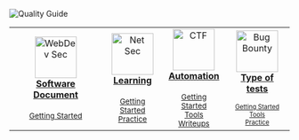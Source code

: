 ![Quality Guide]()


<center>
<table>
 <tr>
<td align="center"><a href="./WebDev-Sec"><img src="img/icons/coding.png" width="75px;" height="75px;" alt="WebDev Sec"/><br/><b>Software Document</b></a><br /><sub><a href="./WebDev-Sec/readme.md"> </a></sub><br><sub><a href="./WebDev-Sec/getting-started.md">Getting Started</a></sub></td>
   
   <td align="center"><a href="./Network-Security"><img src="img/icons/networking.png" width="75px;" height="75px;" alt="Net Sec"/><br/><b>Learning</b></a><br /><sub><a href="./Network-Security/readme.md"> </a></sub><br><sub><a href="./Network-Security/getting-started.md">Getting Started</a></sub><br><sub><a href="./Network-Security/practice.md">Practice</a></sub></td>
   
   <td align="center"><a href="./CTF"><img src="img/icons/flag.png" width="75px;" height="75px;" alt="CTF"/><br/><b>Automation</b></a><br /><sub><a href="./CTF/readme.md"> </a></sub><br><sub><a href="./CTF/getting-started.md">Getting Started</a></sub><br><sub><a href="./CTF/tools.md">Tools</a></sub><br><sub><a href="./CTF/writeups/readme.md">Writeups</a></sub></td>

   <td align="center"><a href="./Bug-Bounty"><img src="img/icons/bugs.png" width="75px;" height="75px;" alt="Bug Bounty"/><br/><b>Type of tests</b></a><br/><sub><a href="./Bug-Bounty/readme.md"></a><br><sub><a href="./Bug-Bounty/getting-started.md">Getting Started</a></sub><br><sub><a href="./Bug-Bounty/tools.md">Tools</a></sub><br><sub><a href="./Bug-Bounty/practice.md">Practice</a></sub></td>
  
  </tr>
 
 </table>
</center>

